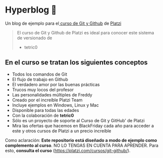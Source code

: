 # Hyperblog 💚
Un blog de ejemplo para el[ curso de Git y Github](https://platzi.com/cursos/git-github/ " curso de Git y Github") de [Platzi](https://platzi.com/ "Platzi")
> El curso de Git y Github de Platzi es ideal para conocer este sistema de versionado de 
> - tetric0

## En el curso se tratan los siguientes conceptos
* Todos los comandos de Git
* El flujo de trabajo en Github
* El verdadero amor por las buenas prácticas
* Trucos muy locos del profesor
* Las personalidades múltiples de Freddy
* Creado por el increíble Platzi Team
* Incluye ejemplos en Windows, Linux y Mac
* Disponible para todas las edades
* Con la colaboración de **tetric0**
* Sólo es un proyecto de soporte al Curso de Git y GitHub' de Platzi
* Mira las ofertas que hacemos en BlackFriday cada año para acceder a este y otros cursos de Platzi a un precio incre&iacute;ble

Como aclaración: **Este repositorio está diseñado a modo de ejemplo como complemento al curso**. NO LO TENGAS EN CUENTA PARA APRENDER. Para esto, **consulta el curso** (https://platzi.com/cursos/git-github/).
